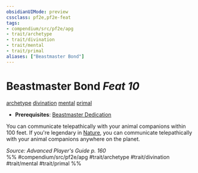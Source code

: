 ```yaml
---
obsidianUIMode: preview
cssclass: pf2e,pf2e-feat
tags:
- compendium/src/pf2e/apg
- trait/archetype
- trait/divination
- trait/mental
- trait/primal
aliases: ["Beastmaster Bond"]
---
```

# Beastmaster Bond  *Feat 10*  
[archetype](archetype.md "Archetype Feat Trait")  [divination](divination.md "Divination School Trait")  [mental](mental.md "Mental Effect Trait")  [primal](primal.md "Primal Tradition Trait")  

- **Prerequisites**: [Beastmaster Dedication](beastmaster-dedication-apg.md)

You can communicate telepathically with your animal companions within 100 feet. If you're legendary in [Nature](skills.md#Nature), you can communicate telepathically with your animal companions anywhere on the planet.

*Source: Advanced Player's Guide p. 160*  
%% #compendium/src/pf2e/apg #trait/archetype #trait/divination #trait/mental #trait/primal %%